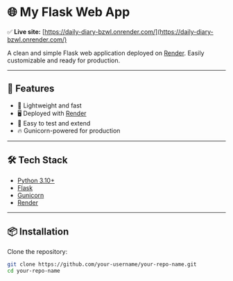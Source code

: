 # 🌐 My Flask Web App

✅ **Live site:** [https://daily-diary-bzwl.onrender.com/](https://daily-diary-bzwl.onrender.com/)

A clean and simple Flask web application deployed on [Render](https://render.com). Easily customizable and ready for production.

---

## 🚀 Features

- 🧭 Lightweight and fast
- 🖥️ Deployed with [Render](https://render.com)
- 🧪 Easy to test and extend
- 🔥 Gunicorn-powered for production

---

## 🛠️ Tech Stack

- [Python 3.10+](https://www.python.org/)
- [Flask](https://flask.palletsprojects.com/)
- [Gunicorn](https://gunicorn.org/)
- [Render](https://render.com/)

---

## 📦 Installation

Clone the repository:

```bash
git clone https://github.com/your-username/your-repo-name.git
cd your-repo-name
